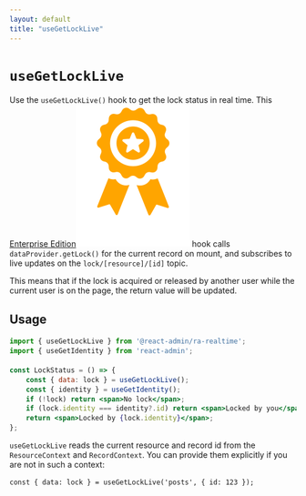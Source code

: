 ```yaml
---
layout: default
title: "useGetLockLive"
---
```


# `useGetLockLive`

Use the `useGetLockLive()` hook to get the lock status in real time. This [Enterprise Edition](https://marmelab.com/ra-enterprise)<img class="icon" src="./img/premium.svg" /> hook calls `dataProvider.getLock()` for the current record on mount, and subscribes to live updates on the `lock/[resource]/[id]` topic.

This means that if the lock is acquired or released by another user while the current user is on the page, the return value will be updated.

## Usage

```jsx
import { useGetLockLive } from '@react-admin/ra-realtime';
import { useGetIdentity } from 'react-admin';

const LockStatus = () => {
    const { data: lock } = useGetLockLive();
    const { identity } = useGetIdentity();
    if (!lock) return <span>No lock</span>;
    if (lock.identity === identity?.id) return <span>Locked by you</span>;
    return <span>Locked by {lock.identity}</span>;
};
```

`useGetLockLive` reads the current resource and record id from the `ResourceContext` and `RecordContext`. You can provide them explicitly if you are not in such a context:

```tsx
const { data: lock } = useGetLockLive('posts', { id: 123 });
```